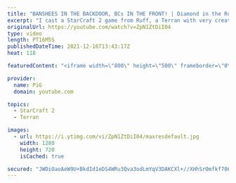 ```yaml
---
title: "BANSHEES IN THE BACKDOOR, BCs IN THE FRONT! | Diamond in the Ruff #60 - StarCraft 2"
excerpt: "I cast a StarCraft 2 game from Ruff, a Terran with very creative gameplay. How will he ruff up his Protoss opponent?  💎 Diamond in the Ruff: https://www.youtube.com/playlist?list=PLFUDU8AOevUfdEq20wYq8Sm9z3sc1yn0l 💎 Follow Ruff: https://www.twitch.tv/ruff_stuff_tv | https://www.youtube.com/ruff_stuff"
originalUrl: https://youtube.com/watch?v=ZpN1ZtDiI04
type: video
length: PT16M5S
publishedDateTime: 2021-12-16T13:43:17Z
heat: 118

featuredContent: "<iframe width=\"800\" height=\"500\" frameborder=\"0\" src=\"https://www.youtube.com/embed/ZpN1ZtDiI04\" allow=\"accelerometer; autoplay; encrypted-media; gyroscope; picture-in-picture\" allowfullscreen></iframe>"

provider:
  name: PiG
  domain: youtube.com

topics:
  - StarCraft 2
  - Terran

images:
  - url: https://i.ytimg.com/vi/ZpN1ZtDiI04/maxresdefault.jpg
    width: 1280
    height: 720
    isCached: true

secured: "JWDiOaoAeW9U+BkdId1eDS4WRu3Qva3odLmYqV3DAKCXl+//XHhSrOmfkf706RUazvWJ79qoxeJ30Z/LRNANweYHl62BXiNklPvNheNe1KTohE8zuVxxrhc6301q/R10ee7fmlGL3lkw1zY918+cXCDai5btVTEbUOnoFuUktOwgO5nd3s//o5Ks1Ys458PkjIASpjFRKfuogL+i/Zfz4bPF1ts6RHSpQWLxrQZVSJn5PUpwBZL6VoiC/0+PMxE06bt7JsWhg9bUtK/w0KYnSXlpw4cmQxqKD5YiBDHujEsWvGu8RCtfZGIihb3c4O85kCc5CRQNram86wYP62Y4QypHiAJXWeLkSaz+iGyew3AY2LJvhNuxkRTs/uWjF1fkI3Q1NaRC5ZKsj/koNSRY9gx/wTNJUyFtQUkUfbu/d0k=;E3n5Jhpq257h4SQZVVDCCw=="
---
```


